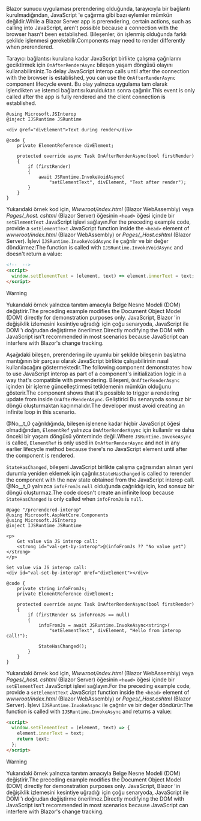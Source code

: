 <span data-ttu-id="874cf-101">Blazor sunucu uygulaması prerendering olduğunda, tarayıcıyla bir bağlantı kurulmadığından, JavaScript 'e çağırma gibi bazı eylemler mümkün değildir.</span><span class="sxs-lookup"><span data-stu-id="874cf-101">While a Blazor Server app is prerendering, certain actions, such as calling into JavaScript, aren't possible because a connection with the browser hasn't been established.</span></span> <span data-ttu-id="874cf-102">Bileşenler, ön işlenmiş olduğunda farklı şekilde işlenmesi gerekebilir.</span><span class="sxs-lookup"><span data-stu-id="874cf-102">Components may need to render differently when prerendered.</span></span>

<span data-ttu-id="874cf-103">Tarayıcı bağlantısı kurulana kadar JavaScript birlikte çalışma çağrılarını geciktirmek için `OnAfterRenderAsync` bileşen yaşam döngüsü olayını kullanabilirsiniz.</span><span class="sxs-lookup"><span data-stu-id="874cf-103">To delay JavaScript interop calls until after the connection with the browser is established, you can use the `OnAfterRenderAsync` component lifecycle event.</span></span> <span data-ttu-id="874cf-104">Bu olay yalnızca uygulama tam olarak işlendikten ve istemci bağlantısı kurulduktan sonra çağırılır.</span><span class="sxs-lookup"><span data-stu-id="874cf-104">This event is only called after the app is fully rendered and the client connection is established.</span></span>

```cshtml
@using Microsoft.JSInterop
@inject IJSRuntime JSRuntime

<div @ref="divElement">Text during render</div>

@code {
    private ElementReference divElement;

    protected override async Task OnAfterRenderAsync(bool firstRender)
    {
        if (firstRender)
        {
            await JSRuntime.InvokeVoidAsync(
                "setElementText", divElement, "Text after render");
        }
    }
}
```

<span data-ttu-id="874cf-105">Yukarıdaki örnek kod için, *Wwwroot/index.html* (Blazor WebAssembly) veya *Pages/_host. cshtml* (Blazor Server) öğesinin `<head>` öğesi içinde bir `setElementText` JavaScript işlevi sağlayın.</span><span class="sxs-lookup"><span data-stu-id="874cf-105">For the preceding example code, provide a `setElementText` JavaScript function inside the `<head>` element of *wwwroot/index.html* (Blazor WebAssembly) or *Pages/_Host.cshtml* (Blazor Server).</span></span> <span data-ttu-id="874cf-106">İşlevi `IJSRuntime.InvokeVoidAsync` ile çağrılır ve bir değer döndürmez:</span><span class="sxs-lookup"><span data-stu-id="874cf-106">The function is called with `IJSRuntime.InvokeVoidAsync` and doesn't return a value:</span></span>

```html
<!--  -->
<script>
  window.setElementText = (element, text) => element.innerText = text;
</script>
```

> [!WARNING]
> <span data-ttu-id="874cf-107">Yukarıdaki örnek yalnızca tanıtım amacıyla Belge Nesne Modeli (DOM) değiştirir.</span><span class="sxs-lookup"><span data-stu-id="874cf-107">The preceding example modifies the Document Object Model (DOM) directly for demonstration purposes only.</span></span> <span data-ttu-id="874cf-108">JavaScript, Blazor 'in değişiklik izlemesini kesintiye uğradığı için çoğu senaryoda, JavaScript ile DOM 'ı doğrudan değiştirme önerilmez.</span><span class="sxs-lookup"><span data-stu-id="874cf-108">Directly modifying the DOM with JavaScript isn't recommended in most scenarios because JavaScript can interfere with Blazor's change tracking.</span></span>

<span data-ttu-id="874cf-109">Aşağıdaki bileşen, prerendering ile uyumlu bir şekilde bileşenin başlatma mantığının bir parçası olarak JavaScript birlikte çalışabilirinin nasıl kullanılacağını göstermektedir.</span><span class="sxs-lookup"><span data-stu-id="874cf-109">The following component demonstrates how to use JavaScript interop as part of a component's initialization logic in a way that's compatible with prerendering.</span></span> <span data-ttu-id="874cf-110">Bileşeni, `OnAfterRenderAsync` içinden bir işleme güncelleştirmesi tetiklemenin mümkün olduğunu gösterir.</span><span class="sxs-lookup"><span data-stu-id="874cf-110">The component shows that it's possible to trigger a rendering update from inside `OnAfterRenderAsync`.</span></span> <span data-ttu-id="874cf-111">Geliştirici Bu senaryoda sonsuz bir döngü oluşturmaktan kaçınmalıdır.</span><span class="sxs-lookup"><span data-stu-id="874cf-111">The developer must avoid creating an infinite loop in this scenario.</span></span>

<span data-ttu-id="874cf-112">@No__t_0 çağrıldığında, bileşen işlenene kadar hiçbir JavaScript öğesi olmadığından, `ElementRef` yalnızca `OnAfterRenderAsync` için kullanılır ve daha önceki bir yaşam döngüsü yönteminde değil.</span><span class="sxs-lookup"><span data-stu-id="874cf-112">Where `JSRuntime.InvokeAsync` is called, `ElementRef` is only used in `OnAfterRenderAsync` and not in any earlier lifecycle method because there's no JavaScript element until after the component is rendered.</span></span>

<span data-ttu-id="874cf-113">`StateHasChanged`, bileşeni JavaScript birlikte çalışma çağrısından alınan yeni durumla yeniden eklemek için çağrılır.</span><span class="sxs-lookup"><span data-stu-id="874cf-113">`StateHasChanged` is called to rerender the component with the new state obtained from the JavaScript interop call.</span></span> <span data-ttu-id="874cf-114">@No__t_0 yalnızca `infoFromJs` `null` olduğunda çağrıldığı için, kod sonsuz bir döngü oluşturmaz.</span><span class="sxs-lookup"><span data-stu-id="874cf-114">The code doesn't create an infinite loop because `StateHasChanged` is only called when `infoFromJs` is `null`.</span></span>

```cshtml
@page "/prerendered-interop"
@using Microsoft.AspNetCore.Components
@using Microsoft.JSInterop
@inject IJSRuntime JSRuntime

<p>
    Get value via JS interop call:
    <strong id="val-get-by-interop">@(infoFromJs ?? "No value yet")</strong>
</p>

Set value via JS interop call:
<div id="val-set-by-interop" @ref="divElement"></div>

@code {
    private string infoFromJs;
    private ElementReference divElement;

    protected override async Task OnAfterRenderAsync(bool firstRender)
    {
        if (firstRender && infoFromJs == null)
        {
            infoFromJs = await JSRuntime.InvokeAsync<string>(
                "setElementText", divElement, "Hello from interop call!");

            StateHasChanged();
        }
    }
}
```

<span data-ttu-id="874cf-115">Yukarıdaki örnek kod için, *Wwwroot/index.html* (Blazor WebAssembly) veya *Pages/_host. cshtml* (Blazor Server) öğesinin `<head>` öğesi içinde bir `setElementText` JavaScript işlevi sağlayın.</span><span class="sxs-lookup"><span data-stu-id="874cf-115">For the preceding example code, provide a `setElementText` JavaScript function inside the `<head>` element of *wwwroot/index.html* (Blazor WebAssembly) or *Pages/_Host.cshtml* (Blazor Server).</span></span> <span data-ttu-id="874cf-116">İşlevi `IJSRuntime.InvokeAsync` ile çağrılır ve bir değer döndürür:</span><span class="sxs-lookup"><span data-stu-id="874cf-116">The function is called with `IJSRuntime.InvokeAsync` and returns a value:</span></span>

```html
<script>
  window.setElementText = (element, text) => {
    element.innerText = text;
    return text;
  };
</script>
```

> [!WARNING]
> <span data-ttu-id="874cf-117">Yukarıdaki örnek yalnızca tanıtım amacıyla Belge Nesne Modeli (DOM) değiştirir.</span><span class="sxs-lookup"><span data-stu-id="874cf-117">The preceding example modifies the Document Object Model (DOM) directly for demonstration purposes only.</span></span> <span data-ttu-id="874cf-118">JavaScript, Blazor 'in değişiklik izlemesini kesintiye uğradığı için çoğu senaryoda, JavaScript ile DOM 'ı doğrudan değiştirme önerilmez.</span><span class="sxs-lookup"><span data-stu-id="874cf-118">Directly modifying the DOM with JavaScript isn't recommended in most scenarios because JavaScript can interfere with Blazor's change tracking.</span></span>
